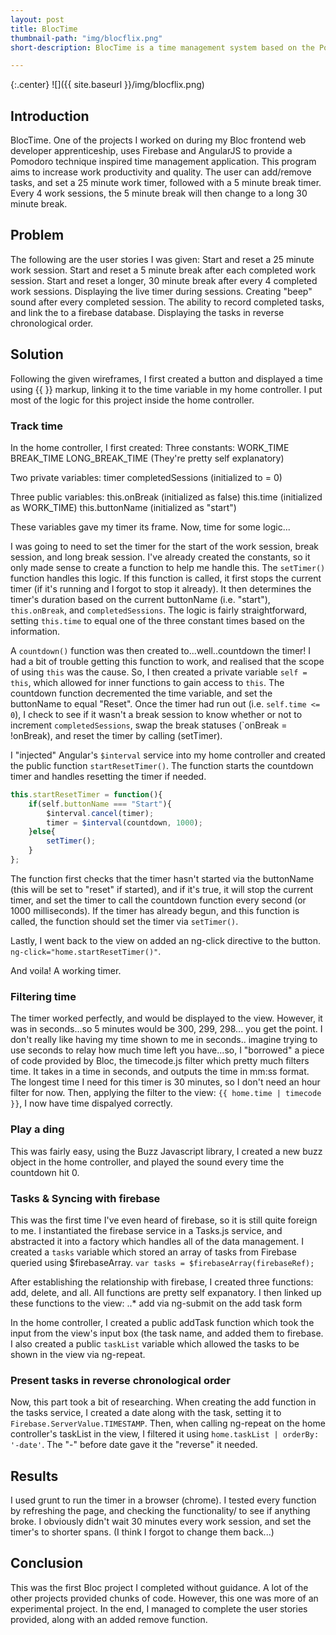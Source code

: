```yaml
---
layout: post
title: BlocTime
thumbnail-path: "img/blocflix.png"
short-description: BlocTime is a time management system based on the Pomodoro technique using AngularJS and Firebase.

---
```


{:.center}
![]({{ site.baseurl }}/img/blocflix.png)

## Introduction

BlocTime. One of the projects I worked on during my Bloc frontend web developer apprenticeship, uses Firebase and AngularJS to provide a Pomodoro technique inspired time management application. This program aims to increase work productivity and quality. The user can add/remove tasks, and set a 25 minute work timer, followed with a 5 minute break timer. Every 4 work sessions, the 5 minute break will then change to a long 30 minute break.

## Problem

The following are the user stories I was given:
Start and reset a 25 minute work session.
Start and reset a 5 minute break after each completed work session.
Start and reset a longer, 30 minute break after every 4 completed work sessions.
Displaying the live timer during sessions.
Creating "beep" sound after every completed session.
The ability to record completed tasks, and link the to a firebase database.
Displaying the tasks in reverse chronological order. 

## Solution

Following the given wireframes, I first created a button and displayed a time using {{ }} markup, linking it to the time variable in my home controller. I put most of the logic for this project inside the home controller.

### Track time 

In the home controller, I first created: 
Three constants:
  WORK_TIME
  BREAK_TIME
  LONG_BREAK_TIME
(They're pretty self explanatory)

Two private variables:
  timer
  completedSessions (initialized to = 0)

Three public variables:
  this.onBreak (initialized as false)
  this.time (initialized as WORK_TIME)
  this.buttonName (initialized as "start")

These variables gave my timer its frame. Now, time for some logic...

I was going to need to set the timer for the start of the work session, break session, and long break session. I've already created the constants, so it only made sense to create a function to help me handle this. The `setTimer()` function handles this logic. If this function is called, it first stops the current timer (if it's running and I forgot to stop it already). It then determines the timer's duration based on the current buttonName (i.e. "start"), `this.onBreak`, and `completedSessions`. The logic is fairly straightforward, setting `this.time` to equal one of the three constant times based on the information. 

A `countdown()` function was then created to...well..countdown the timer! I had a bit of trouble getting this function to work, and realised that the scope of using `this` was the cause. So, I then created a private variable `self = this`, which allowed for inner functions to gain access to `this`. The countdown function decremented the time variable, and set the buttonName to equal "Reset". Once the timer had run out (i.e. `self.time <= 0`), I check to see if it wasn't a break session to know whether or not to increment `completedSessions`, swap the break statuses (`onBreak = !onBreak), and reset the timer by calling (setTimer).

I "injected" Angular's `$interval` service into my home controller and created the public function `startResetTimer()`. The function starts the countdown timer and handles resetting the timer if needed.

```javascript
this.startResetTimer = function(){
    if(self.buttonName === "Start"){
        $interval.cancel(timer);
        timer = $interval(countdown, 1000);
    }else{
        setTimer();
    }
};
```

The function first checks that the timer hasn't started via the buttonName (this will be set to "reset" if started), and if it's true, it will stop the current timer, and set the timer to call the countdown function every second (or 1000 milliseconds). If the timer has already begun, and this function is called, the function should set the timer via `setTimer()`.

Lastly, I went back to the view on added an ng-click directive to the button. `ng-click="home.startResetTimer()"`.

And voila! A working timer. 

### Filtering time

The timer worked perfectly, and would be displayed to the view. However, it was in seconds...so 5 minutes would be 300, 299, 298... you get the point. I don't really like having my time shown to me in seconds.. imagine trying to use seconds to relay how much time left you have...so, I "borrowed" a piece of code provided by Bloc, the timecode.js filter which pretty much filters time. It takes in a time in seconds, and outputs the time in mm:ss format. The longest time I need for this timer is 30 minutes, so I don't need an hour filter for now. Then, applying the filter to the view: `{{ home.time | timecode }}`, I now have time dispalyed correctly. 

### Play a ding

This was fairly easy, using the Buzz Javascript library, I created a new buzz object in the home controller, and played the sound every time the countdown hit 0. 

### Tasks & Syncing with firebase

This was the first time I've even heard of firebase, so it is still quite foreign to me. I instantiated the firebase service in a Tasks.js service, and abstracted it into a factory which handles all of the data management. I created a `tasks` variable which stored an array of tasks from Firebase queried using $firebaseArray. `var tasks = $firebaseArray(firebaseRef);`

After establishing the relationship with firebase, I created three functions: add, delete, and all. All functions are pretty self expanatory. I then linked up these functions to the view: 
..* add via ng-submit on the add task form

In the home controller, I created a public addTask function which took the input from the view's input box (the task name, and added them to firebase. I also created a public `taskList` variable which allowed the tasks to be shown in the view via ng-repeat. 

### Present tasks in reverse chronological order

Now, this part took a bit of researching. When creating the add function in the tasks service, I created a date along with the task, setting it to `Firebase.ServerValue.TIMESTAMP`. Then, when calling ng-repeat on the home controller's taskList in the view, I filtered it using `home.taskList | orderBy: '-date'`. The "-" before date gave it the "reverse" it needed. 

## Results

I used grunt to run the timer in a browser (chrome). I tested every function by refreshing the page, and checking the functionality/ to see if anything broke. I obviously didn't wait 30 minutes every work session, and set the timer's to shorter spans. (I think I forgot to change them back...)

## Conclusion

This was the first Bloc project I completed without guidance. A lot of the other projects provided chunks of code. However, this one was more of an experimental project. In the end, I managed to complete the user stories provided, along with an added remove function. 

